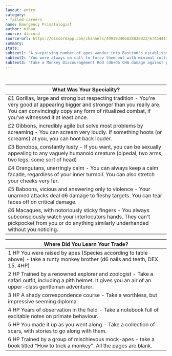 ```yaml
---
layout: entry
category:
- failed-careers
name: Emergency Primatologist
author: mihau
source: discord
source-url: https://discordapp.com/channels/499193406828838922/674544134798966806/722766040857313370
summary:
stats:
subtext1: "A surprising number of apes wander into Bastion's establishment every day."
subtext2: "You were always on call to force them out with minimal collateral damage, or at least convince them to act like respectable customers."
subtext3: "Take a Monkey Discouragement Rod (d6+d6 CHA damage against primates excluding humans) and an anti-face-ripping mask."
---
```

<br>

| What Was Your Speciality?                                                                                                                                                                                                       |
|--------------------------------------------------------------------------------------------------------------------------------------------------------------------------------------------------------------------------------|
| £1 Gorillas, large and strong but respecting tradition - You're very good at appearing bigger and stronger than you really are. You can convincingly copy any form of ritualized combat, if you've witnessed it at least once. |
| £2 Gibbons, incredibly agile but solve most problems by screaming - You can scream very loudly. If something hoots (or screams) at you, you can hoot back louder.                                                              |
| £3 Bonobos, constantly lusty - If you want, you can be sexually appealing to any vaguely humanoid creature (bipedal, two arms, two legs, some sort of head)                                                                    |
| £4 Orangutans, unerringly calm - You can always keep a calm facade, regardless of your inner turmoil. You can also stretch your cheeks very far.                                                                               |
| £5 Baboons, vicious and answering only to violence - Your unarmed attacks deal d6 damage to fleshy targets. You can tear faces off on critical damage.                                                                         |
| £6 Macaques, with notoriously sticky fingers - You always subconsciously watch your interlocutors hands. They can't pickpocket from you or do anything similarly underhanded without you noticing.                             |

<p></p>

| Where Did You Learn Your Trade?                                                                          |
|----------------------------------------------------------------------------------------------------------------------------------------------------------------|
| 1 HP You were raised by apes (Species according to table above) - take a runty monkey brother (d6 nails and teeth, DEX 15, 4HP)                                |
| 2 HP Trained by a renowned explorer and zoologist - Take a safari outfit, including a pith helmet. It gives you an air of an upper-class gentleman adventurer. |
| 3 HP A shady correspondence course - Take a worthless, but impressive seeming diploma.                                                                         |
| 4 HP Years of observation in the field - Take a notebook full of excitable notes on primate behaviour.                                                         |
| 5 HP You made it up as you went along - Take a collection of scars, with stories to go along with them.                                                        |
| 6 HP Trained by a group of mischievous mock-apes - take a book titled "How to trick a monkey". All the pages are blank.                                        |
